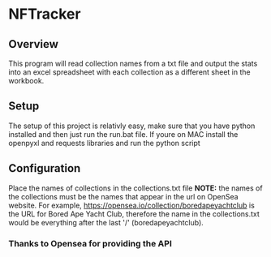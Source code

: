 # NFTracker
## Overview
This program will read collection names from a txt file and output the stats into an excel spreadsheet with each collection as a different sheet in the workbook.
## Setup
The setup of this project is relativly easy, make sure that you have python installed and then just run the run.bat file. If youre on MAC install the openpyxl and requests libraries and run the python script
## Configuration
Place the names of collections in the collections.txt file **NOTE:** the names of the collections must be the names that appear in the url on OpenSea website. For example, https://opensea.io/collection/boredapeyachtclub is the URL for Bored Ape Yacht Club, therefore the name in the collections.txt would be everything after the last '/' (boredapeyachtclub). 
### Thanks to Opensea for providing the API
